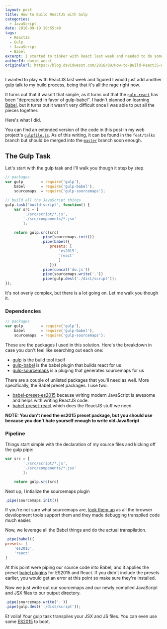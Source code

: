 ```yaml
---
layout: post
title: How to Build ReactJS with Gulp
categories:
  - JavaScript 
date: 2016-09-19 19:55:48
tags:
  - ReactJS
  - Gulp
  - JavaScript
  - Babel
excerpt: I started to tinker with React last week and needed to do some digging on how to transpile the React JSX files using Gulp. In this post, we walkthrough my newly updated Gulp task that transpiles JSX and JavaScript files.
authorId: david_wesst
originalurl: https://blog.davidwesst.com/2016/09/How-to-Build-ReactJS-with-Gulp/
---
```


I wanted to play with ReactJS last week and figured I would just add another gulp talk to my build process, being that it's all the rage right now.

It turns out that it wasn't that simple, as it turns out that the [`gulp-react`](https://www.npmjs.com/package/gulp-react) has been "deprecated in favor of gulp-babel". I hadn't planned on learning [Babel](http://babeljs.io/), but it turns out it wasn't very difficult once I was able to put all the pieces together.

Here's what I did.

You can find an extended version of the code in this post in my web project's [`gulpfile.js`](https://github.com/davidwesst/dw-www/blob/master/gulpfile.js). As of this writing, it can be found in the `feat/talks` branch but should be merged into the [`master`](https://github.com/davidwesst/dw-blog) branch  soon enough.

## The Gulp Task
Let's start with the gulp task and I'll walk you though it step by step.

```javascript
// packages 
var gulp        = require('gulp'),
	babel		= require('gulp-babel'),
	sourcemaps	= require('gulp-sourcemaps');
    
// build all the JavaScript things
gulp.task('build-script', function() {
	var src = [
		'./src/script/*.js',
		'./src/components/*.jsx'
		];

	return gulp.src(src)
				.pipe(sourcemaps.init())
				.pipe(babel({
					presets: [
						'es2015',
						'react'
						]
					}))
				.pipe(concat('dw.js'))
				.pipe(sourcemaps.write('.'))
				.pipe(gulp.dest('./dist/script'));
});
```

It's not overly complex, but there is a lot going on. Let me walk you though it.

### Dependencies

```javascript
// packages
var gulp        = require('gulp'),
	babel		= require('gulp-babel'),
	sourcemaps	= require('gulp-sourcemaps');
```

These are the packages I used in this solution. Here's the breakdown in case you don't feel like searching out each one:

+ [gulp](https://www.npmjs.com/package/gulp) is the build tool itself
+ [gulp-babel](https://www.npmjs.com/package/gulp-babel) is the babel plugin that builds react for us
+ [gulp-sourcemaps](https://www.npmjs.com/package/gulp-sourcemaps) is a pluging that generates sourcemaps for us

There are a couple of unlisted packages that you'll need as well. More specifically, the Babel preset packages. I use two:

+ [babel-preset-es2015](https://www.npmjs.com/package/babel-preset-es2015) because writing modern JavaScript is awesome and helps with writing ReactJS code.
+ [babel-preset-react](https://www.npmjs.com/package/babel-preset-react) which does the ReactJS stuff we need

**NOTE: You don't need the es2015 preset package, but you should use because you don't hate yourself enough to write old JavaScript**

### Pipeline

Things start simple with the declaration of my source files and kicking off the gulp pipe:

```javascript
var src = [
		'./src/script/*.js',
		'./src/components/*.jsx'
		];

	return gulp.src(src)
```

Next up, I intialize the sourcemaps plugin

```javascript
.pipe(sourcemaps.init())
```

If you're not sure what sourcemaps are, [look them up](http://www.html5rocks.com/en/tutorials/developertools/sourcemaps/) as all the browser development tools support them and they made debugging transpiled code much easier.

Now, we leverage all the Babel things and do the actual transpilation.

```javascript
.pipe(babel({
presets: [
    'es2015',
	'react'
]
```

At this point were piping our source code into Babel, and it applies the preset [babel plugins](https://babeljs.io/docs/plugins/) for ES2015 and React. If you didn't include the presets earlier, you would get an error at this point so make sure they're installed.

Now we just write out our sourcemaps and our newly compiled JavaScript and JSX files to our output directory.

```javascript
.pipe(sourcemaps.write('.'))
.pipe(gulp.dest('./dist/script'));
```

Et voila! Your gulp task transpiles your JSX and JS files. You can even use some [ES2015](https://babeljs.io/docs/learn-es2015/) to boot.

